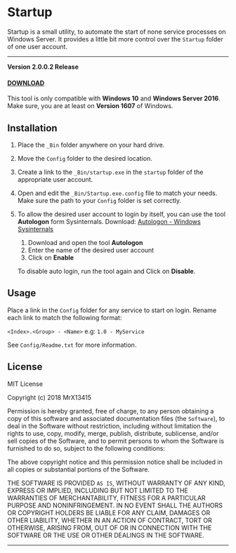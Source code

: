 

# Startup


Startup is a small utility, to automate the start of none service processes on Windows Server.
It provides a little bit more control over the `Startup` folder of one user account.


---


**Version 2.0.0.2 Release**
#### **[DOWNLOAD](https://github.com/MrX13415/Startup/releases)**

This tool is only compatible with **Windows 10** and **Windows Server 2016**.
Make sure, you are at least on **Version 1607** of Windows.



## Installation


1. Place the `_Bin` folder anywhere on your hard drive.

2. Move the `Config` folder to the desired location. 

3. Create a link to the `_Bin/startup.exe` in the `startup`
   folder of the appropriate user account.
 
4. Open and edit the `_Bin/Startup.exe.config` file to match your needs.
   Make sure the path to your `Config` folder is set correctly.
 
6. To allow the desired user account to login by itself,
   you can use the tool **Autologon** form Sysinternals.
   Download: [Autologon - Windows Sysinternals](https://docs.microsoft.com/en-us/sysinternals/downloads/autologon)
 
   1. Download and open the tool **Autologon**
   2. Enter the name of the desired user account
   3. Click on **Enable**

   To disable auto login, run the tool again and Click on **Disable**.



## Usage


Place a link in the `Config` folder for any service to start on login.
Rename each link to match the following format:

 `<Index>.<Group> - <Name>`  e.g: `1.0 - MyService`
 
See `Config/Readme.txt` for more information.



## License


MIT License

Copyright (c) 2018 MrX13415

Permission is hereby granted, free of charge, to any person obtaining a copy
of this software and associated documentation files (the `Software`), to deal
in the Software without restriction, including without limitation the rights
to use, copy, modify, merge, publish, distribute, sublicense, and/or sell
copies of the Software, and to permit persons to whom the Software is
furnished to do so, subject to the following conditions:

The above copyright notice and this permission notice shall be included in all
copies or substantial portions of the Software.

THE SOFTWARE IS PROVIDED `AS IS`, WITHOUT WARRANTY OF ANY KIND, EXPRESS OR
IMPLIED, INCLUDING BUT NOT LIMITED TO THE WARRANTIES OF MERCHANTABILITY,
FITNESS FOR A PARTICULAR PURPOSE AND NONINFRINGEMENT. IN NO EVENT SHALL THE
AUTHORS OR COPYRIGHT HOLDERS BE LIABLE FOR ANY CLAIM, DAMAGES OR OTHER
LIABILITY, WHETHER IN AN ACTION OF CONTRACT, TORT OR OTHERWISE, ARISING FROM,
OUT OF OR IN CONNECTION WITH THE SOFTWARE OR THE USE OR OTHER DEALINGS IN THE
SOFTWARE.


---

